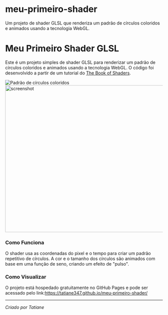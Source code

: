 # meu-primeiro-shader
Um projeto de shader GLSL que renderiza um padrão de círculos coloridos e animados usando a tecnologia WebGL.
# Meu Primeiro Shader GLSL

Este é um projeto simples de shader GLSL para renderizar um padrão de círculos coloridos e animados usando a tecnologia WebGL. O código foi desenvolvido a partir de um tutorial do [The Book of Shaders](https://thebookofshaders.com/).

![Padrão de círculos coloridos](screenshot.png)
<img width="983" height="471" alt="screenshot" src="https://github.com/user-attachments/assets/8f4db3fd-9f99-474e-86ba-34582acd305b" />

### Como Funciona

O shader usa as coordenadas do pixel e o tempo para criar um padrão repetitivo de círculos. A cor e o tamanho dos círculos são animados com base em uma função de seno, criando um efeito de "pulso".

### Como Visualizar

O projeto está hospedado gratuitamente no GitHub Pages e pode ser acessado pelo link:https://tatiane347.github.io/meu-primeiro-shader/

---
*Criado por Tatiane*
